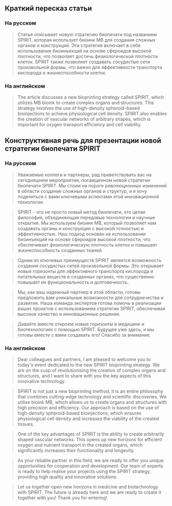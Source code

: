 ## Краткий пересказ статьи
### На русском
> Статья описывает новую стратегию биопечати под названием SPIRIT, которая использует биоинк MB для создания сложных органов и конструкций. Эта стратегия включает в себя использование биоинъекций на основе сфероидов высокой плотности, что позволяет достичь физиологической плотности клеток. SPIRIT также позволяет создавать сосудистые сети произвольной формы, что важно для эффективности транспорта кислорода и жизнеспособности клеток.

### На английском
>  The article discusses a new bioprinting strategy called SPIRIT, which utilizes MB bioink to create complex organs and structures. This strategy involves the use of high-density spheroid-based bioinjections to achieve physiological cell density. SPIRIT also enables the creation of vascular networks of arbitrary shapes, which is important for oxygen transport efficiency and cell viability.

## Конструктивная речь для презентации новой стратегии биопечати SPIRIT
### На русском
> Уважаемые коллеги и партнеры, рад приветствовать вас на сегодняшнем мероприятии, посвященном новой стратегии биопечати SPIRIT. Мы стоим на пороге революционных изменений в области создания сложных органов и структур, и я хочу поделиться с вами ключевыми аспектами этой инновационной технологии.

> SPIRIT - это не просто новый метод биопечати, это целая философия, объединяющая передовые технологии и научные открытия. Мы используем биоинк MB, который позволяет нам создавать органы и конструкции с высокой точностью и эффективностью. Наш подход основан на использовании биоинъекций на основе сфероидов высокой плотности, что обеспечивает физиологическую плотность клеток и повышает жизнеспособность созданных тканей.

> Одним из ключевых преимуществ SPIRIT является возможность создания сосудистых сетей произвольной формы. Это открывает новые горизонты для эффективного транспорта кислорода и питательных веществ в созданных органах, что существенно повышает их функциональность и долговечность.

> Мы, как ваш надежный партнер в этой области, готовы предложить вам уникальные возможности для сотрудничества и развития. Наша команда экспертов готова помочь в реализации ваших проектов с использованием стратегии SPIRIT, обеспечивая высокое качество и инновационные решения.

> Давайте вместе откроем новые горизонты в медицине и биотехнологиях с помощью SPIRIT. Будущее уже здесь, и мы готовы вместе с вами создавать его! Спасибо за внимание.

### На английском
> Dear colleagues and partners, I am pleased to welcome you to today's event dedicated to the new SPIRIT bioprinting strategy. We are on the cusp of revolutionising the creation of complex organs and structures, and I want to share with you the key aspects of this innovative technology.

> SPIRIT is not just a new bioprinting method, it is an entire philosophy that combines cutting-edge technology and scientific discoveries. We utilise bioink MB, which allows us to create organs and structures with high precision and efficiency. Our approach is based on the use of high-density spheroid-based bioinjections, which ensures physiological cell density and increases the viability of the created tissues.

> One of the key advantages of SPIRIT is the ability to create arbitrarily shaped vascular networks. This opens up new horizons for efficient oxygen and nutrient transport in the created organs, which significantly increases their functionality and longevity.

> As your reliable partner in this field, we are ready to offer you unique opportunities for cooperation and development. Our team of experts is ready to help realise your projects using the SPIRIT strategy, providing high quality and innovative solutions.

> Let us together open new horizons in medicine and biotechnology with SPIRIT. The future is already here and we are ready to create it together with you! Thank you for entering!
